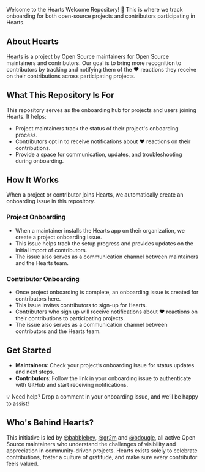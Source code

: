 Welcome to the Hearts Welcome Repository! 🎉 This is where we track onboarding for both open-source projects and contributors participating in Hearts.

## About Hearts

[<u>Hearts</u>](https://www.hearts.dev) is a project by Open Source maintainers for Open Source maintainers and contributors. Our goal is to bring more recognition to contributors by tracking and notifying them of the ❤️ reactions they receive on their contributions across participating projects.

## What This Repository Is For

This repository serves as the onboarding hub for projects and users joining Hearts. It helps:

* Project maintainers track the status of their project's onboarding process.
* Contributors opt in to receive notifications about ❤️ reactions on their contributions.
* Provide a space for communication, updates, and troubleshooting during onboarding.

## How It Works

When a project or contributor joins Hearts, we automatically create an onboarding issue in this repository.

### Project Onboarding

* When a maintainer installs the Hearts app on their organization, we create a project onboarding issue.
* This issue helps track the setup progress and provides updates on the initial import of contributors.
* The issue also serves as a communication channel between maintainers and the Hearts team.

### Contributor Onboarding

* Once project onboarding is complete, an onboarding issue is created for contributors here.
* This issue invites contributors to sign-up for Hearts. 
* Contributors who sign up will receive notifications about ❤️ reactions on their contributions to participating projects.
* The issue also serves as a communication channel between contributors and the Hearts team.

## Get Started

* **Maintainers**: Check your project’s onboarding issue for status updates and next steps.
* **Contributors**: Follow the link in your onboarding issue to authenticate with GitHub and start receiving notifications.

💡 Need help? Drop a comment in your onboarding issue, and we’ll be happy to assist!

## Who's Behind Hearts?

This initiative is led by [@babblebey](https://github.com/babblebey), [@gr2m](https://github.com/gr2m) and [@bdougie](https://github.com/gr2m), all active Open Source maintainers who understand the challenges of visibility and appreciation in community-driven projects. Hearts exists solely to celebrate contributions, foster a culture of gratitude, and make sure every contributor feels valued.